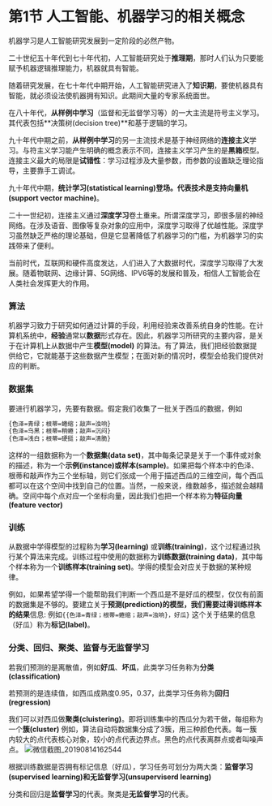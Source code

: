 # 第1节 人工智能、机器学习的相关概念

机器学习是人工智能研究发展到一定阶段的必然产物。

二十世纪五十年代到七十年代初，人工智能研究处于**推理期**，那时人们认为只要能赋予机器逻辑推理能力，机器就具有智能。

随着研究发展，在七十年代中期开始，人工智能研究进入了**知识期**，要使机器具有智能，就必须设法使机器拥有知识。此期间大量的专家系统面世。

在八十年代，**从样例中学习**（监督和无监督学习等）的一大主流是符号主义学习。其代表包括**决策树(decision tree)**和基于逻辑的学习。

九十年代中期之前，**从样例中学习**的另一主流技术是基于神经网络的**连接主义**学习。与符主义学习能产生明确的概念表示不同，连接主义学习产生的是**黑箱**模型。连接主义最大的局限是**试错性**：学习过程涉及大量参数，而参数的设置缺乏理论指导，主要靠手工调试。

九十年代中期，**统计学习(statistical learning)**登场。代表技术是**支持向量机(support vector machine)**。

二十一世纪初，连接主义通过**深度学习**卷土重来。所谓深度学习，即很多层的神经网络。在涉及语音、图像等复杂对象的应用中，深度学习取得了优越性能。深度学习虽然缺乏严格的理论基础，但是它显著降低了机器学习的门槛，为机器学习的实践带来了便利。

当前时代，互联网和硬件高度发达，人们进入了大数据时代，深度学习取得了大发展。随着物联网、边缘计算、5G网络、IPV6等的发展和普及，相信人工智能会在人类社会发挥更大的作用。

### 算法

机器学习致力于研究如何通过计算的手段，利用经验来改善系统自身的性能。在计算机系统中，**经验**通常以**数据**形式存在。因此，机器学习所研究的主要内容，是关于在计算机上从数据中产生**模型(model)** 的算法。有了算法，我们把经验数据提供给它，它就能基于这些数据产生模型；在面对新的情况时，模型会给我们提供对应的判断。

### 数据集

要进行机器学习，先要有数据。假定我们收集了一批关于西瓜的数据，例如

```bash
{色泽=青绿；根蒂=蜷缩；敲声=浊响}
{色泽=乌黑；根蒂=稍蜷；敲声=沉闷}
{色泽=浅白；根蒂=硬挺；敲声=清脆}
```

这样的一组数据称为一个**数据集(data set)**，其中每条记录是关于一个事件或对象的描述，称为一个**示例(instance)**或**样本(sample)**。如果把每个样本中的色泽、根蒂和敲声作为三个坐标轴，则它们张成一个用于描述西瓜的三维空间，每个西瓜都可以在这个空间中找到自己的位置。当然，一般来说，维数越多，描述就会越精确。空间中每个点对应一个坐标向量，因此我们也把一个样本称为**特征向量(feature vector)**

### 训练

从数据中学得模型的过程称为**学习(learning)** 或**训练(training)**，这个过程通过执行某个算法来完成。训练过程中使用的数据称为**训练数据(training data)**，其中每个样本称为一个**训练样本(training set)**。学得的模型会对应关于数据的某种规律。

例如，如果希望学得一个能帮助我们判断一个西瓜是不是好瓜的模型，仅仅有前面的数据集是不够的。要建立关于**预测(prediction)**的模型，我们需要过得训练样本的**结果**信息:
例如`{{色泽=青绿；根蒂=蜷缩；敲声=浊响}，好瓜}`
这个关于结果的信息（好瓜）称为**标记(label)**。

### 分类、回归、聚类、监督与无监督学习

若我们预测的是离散值，例如**好瓜**、**坏瓜**，此类学习任务称为**分类(classification)**

若预测的是连续值，如西瓜成熟度0.95，0.37，此类学习任务称为**回归(regression)**

我们可以对西瓜做**聚类(cluistering)**。即将训练集中的西瓜分为若干做，每组称为一个**簇(cluster)**
例如，算法自动将数据集分成了3簇，用三种颜色代表。每一簇内较大的点代表核心对象，较小的点代表边界点。黑色的点代表离群点或者叫噪声点。
![微信截图_20190814162544](https://md.hass.live/%E5%BE%AE%E4%BF%A1%E6%88%AA%E5%9B%BE_20190814162544.png)

根据训练数据是否拥有标记信息（好瓜），学习任务可划分为两大类：**监督学习(supervised learning)**和**无监督学习(unsuperviserd learning)**

分类和回归是**监督学习**的代表。聚类是**无监督学习**的代表。
